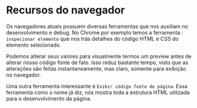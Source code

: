 # Recursos do navegador

Os navegadores atuais possuem diversas ferramentas que nos auxiliam no desenvolvimento e debug. No Chrome por exemplo temos a ferramenta : `inspecionar elemento` que nos trás detalhes do código HTML e CSS do elemento selecionado.

Podemos alterar seus valores para visualmente termos um preview antes de alterar nosso código fonte de fato. Isso reduz bastante tempo, visto que as alterações são feitas instantaneamente, mas claro, somente para exibição no navegador.

Uma outra ferramenta interessante é `Exibir código fonte de página`. Essa ferramenta como o nome já diz, nós mostra toda a estrutura HTML utilizada para o desenvolvimento da página.